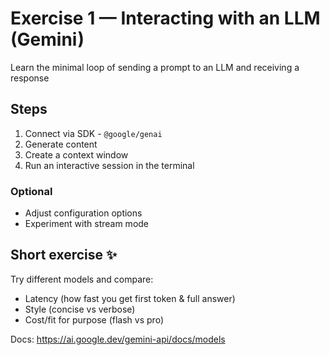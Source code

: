 # Exercise 1 — Interacting with an LLM (Gemini)

Learn the minimal loop of sending a prompt to an LLM and receiving a response

## Steps
1. Connect via SDK - `@google/genai`
2. Generate content
3. Create a context window
4. Run an interactive session in the terminal

### Optional
- Adjust configuration options
- Experiment with stream mode

## Short exercise ✨

Try different models and compare:
- Latency (how fast you get first token & full answer)
- Style (concise vs verbose)
- Cost/fit for purpose (flash vs pro)

Docs: https://ai.google.dev/gemini-api/docs/models